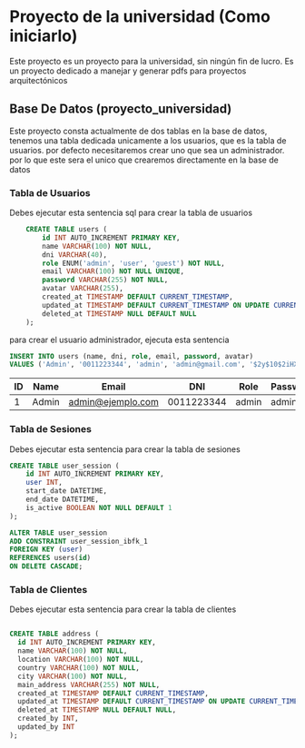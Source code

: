 # Proyecto de la universidad (Como iniciarlo)

Este proyecto es un proyecto para la universidad, sin ningún fin de lucro. Es un proyecto dedicado a manejar y generar pdfs para proyectos arquitectónicos

## Base De Datos (proyecto_universidad)

Este proyecto consta actualmente de dos tablas en la base de datos, tenemos una tabla dedicada unicamente  a los usuarios, que es la tabla de usuarios. por defecto necesitaremos crear uno que sea un administrador. por lo que este sera el unico que crearemos directamente en la base de datos

### Tabla de Usuarios

Debes ejecutar esta sentencia sql para crear la tabla de usuarios

```sql
    CREATE TABLE users (
        id INT AUTO_INCREMENT PRIMARY KEY,
        name VARCHAR(100) NOT NULL,
        dni VARCHAR(40),
        role ENUM('admin', 'user', 'guest') NOT NULL,
        email VARCHAR(100) NOT NULL UNIQUE,
        password VARCHAR(255) NOT NULL, 
        avatar VARCHAR(255),
        created_at TIMESTAMP DEFAULT CURRENT_TIMESTAMP,
        updated_at TIMESTAMP DEFAULT CURRENT_TIMESTAMP ON UPDATE CURRENT_TIMESTAMP,
        deleted_at TIMESTAMP NULL DEFAULT NULL
    );
```

para crear el usuario administrador, ejecuta esta sentencia

```sql
INSERT INTO users (name, dni, role, email, password, avatar)
VALUES ('Admin', '0011223344', 'admin', 'admin@gmail.com', '$2y$10$2iHXFO1BcJT9si.1laGbRObBaryVVrCza7sJsXLQaUT4.7aT5ewKS', NULL); 
```

| ID | Name | Email | DNI | Role | Password | Avatar |
| --- | --- | --- | --- | --- | --- | --- |
| 1 | Admin | <admin@ejemplo.com> | 0011223344 | admin | admin | NULL|

### Tabla de Sesiones

Debes ejecutar esta sentencia para crear la tabla de sesiones

```sql
CREATE TABLE user_session (
    id INT AUTO_INCREMENT PRIMARY KEY,
    user INT,
    start_date DATETIME,
    end_date DATETIME,
    is_active BOOLEAN NOT NULL DEFAULT 1
);

ALTER TABLE user_session
ADD CONSTRAINT user_session_ibfk_1
FOREIGN KEY (user)
REFERENCES users(id)
ON DELETE CASCADE;
```

### Tabla de Clientes

Debes ejecutar esta sentencia para crear la tabla de clientes

```sql

CREATE TABLE address (
  id INT AUTO_INCREMENT PRIMARY KEY,
  name VARCHAR(100) NOT NULL,
  location VARCHAR(100) NOT NULL,
  country VARCHAR(100) NOT NULL,
  city VARCHAR(100) NOT NULL,
  main_address VARCHAR(255) NOT NULL,
  created_at TIMESTAMP DEFAULT CURRENT_TIMESTAMP,
  updated_at TIMESTAMP DEFAULT CURRENT_TIMESTAMP ON UPDATE CURRENT_TIMESTAMP,
  deleted_at TIMESTAMP NULL DEFAULT NULL,
  created_by INT,
  updated_by INT
);

```
